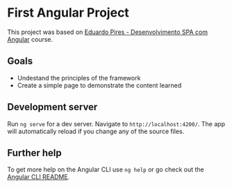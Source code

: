 # First Angular Project

This project was based on [Eduardo Pires - Desenvolvimento SPA com Angular](https://desenvolvedor.io/curso-online-desenvolvimento-spa-com-angular) course.

## Goals
- Undestand the principles of the framework
- Create a simple page to demonstrate the content learned

## Development server
Run `ng serve` for a dev server. Navigate to `http://localhost:4200/`. The app will automatically reload if you change any of the source files.


## Further help
To get more help on the Angular CLI use `ng help` or go check out the [Angular CLI README](https://github.com/angular/angular-cli/blob/master/README.md).
